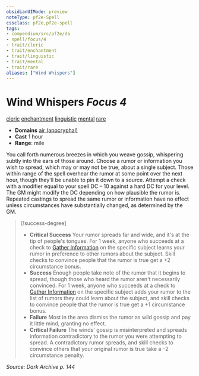 ```yaml
---
obsidianUIMode: preview
noteType: pf2e-Spell
cssclass: pf2e,pf2e-spell
tags:
- compendium/src/pf2e/da
- spell/focus/4
- trait/cleric
- trait/enchantment
- trait/linguistic
- trait/mental
- trait/rare
aliases: ["Wind Whispers"]
---
```

# Wind Whispers *Focus 4*   
[cleric](rules/traits/cleric.md "Cleric Class Trait")  [enchantment](rules/traits/enchantment.md "Enchantment School Trait")  [linguistic](rules/traits/linguistic.md "Linguistic Effect Trait")  [mental](rules/traits/mental.md "Mental Effect Trait")  [rare](rules/traits/rare.md "Rare Rarity Trait")  

- **Domains** [air (apocryphal)](compendium/setting/domains.md#Air)
- **Cast** 1 hour 
- **Range**: mile

You call forth numerous breezes in which you weave gossip, whispering subtly into the ears of those around. Choose a rumor or information you wish to spread, which may or may not be true, about a single subject. Those within range of the spell overhear the rumor at some point over the next hour, though they'll be unable to pin it down to a source. Attempt a check with a modifier equal to your spell DC – 10 against a hard DC for your level. The GM might modify the DC depending on how plausible the rumor is. Repeated castings to spread the same rumor or information have no effect unless circumstances have substantially changed, as determined by the GM.

> [!success-degree] 
> - **Critical Success** Your rumor spreads far and wide, and it's at the tip of people's tongues. For 1 week, anyone who succeeds at a check to [Gather Information](rules/actions/gather-information.md) on the specific subject learns your rumor in preference to other rumors about the subject. Skill checks to convince people that the rumor is true get a +2 circumstance bonus.
> - **Success** Enough people take note of the rumor that it begins to spread, though those who heard the rumor aren't necessarily convinced. For 1 week, anyone who succeeds at a check to [Gather Information](rules/actions/gather-information.md) on the specific subject adds your rumor to the list of rumors they could learn about the subject, and skill checks to convince people that the rumor is true get a +1 circumstance bonus.
> - **Failure** Most in the area dismiss the rumor as wild gossip and pay it little mind, granting no effect.
> - **Critical Failure** The winds' gossip is misinterpreted and spreads information contradictory to the rumor you were attempting to spread. A contradictory rumor spreads, and skill checks to convince others that your original rumor is true take a –2 circumstance penalty.

*Source: Dark Archive p. 144*